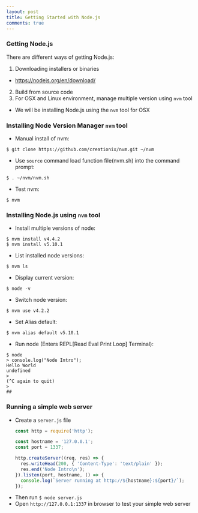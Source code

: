 ```yaml
---
layout: post
title: Getting Started with Node.js
comments: true
---
```


### Getting Node.js
There are different ways of getting Node.js:
1. Downloading installers or binaries
  - https://nodejs.org/en/download/
2. Build from source code
3. For OSX and Linux environment, manage multiple version using `nvm` tool
  - We will be installing Node.js using the `nvm` tool for OSX

### Installing Node Version Manager `nvm` tool
- Manual install of nvm:
```shell
$ git clone https://github.com/creationix/nvm.git ~/nvm
```

- Use `source` command load function file(nvm.sh) into the command prompt:
```shell
$ . ~/nvm/nvm.sh
```

- Test nvm:
```shell
$ nvm
```

### Installing Node.js using `nvm` tool
- Install multiple versions of node:
```shell
$ nvm install v4.4.2
$ nvm install v5.10.1
```

- List installed node versions:
```shell
$ nvm ls
```

- Display current version:
```shell
$ node -v
```

- Switch node version:
```shell
$ nvm use v4.2.2
```

- Set Alias default:
```shell
$ nvm alias default v5.10.1
```

- Run node (Enters REPL[Read Eval Print Loop] Terminal):
```shell
$ node
> console.log("Node Intro");
Hello World
undefined
>
(^C again to quit)
>
##
```

### Running a simple web server
- Create a `server.js` file
  ```js
  const http = require('http');

  const hostname = '127.0.0.1';
  const port = 1337;

  http.createServer((req, res) => {
    res.writeHead(200, { 'Content-Type': 'text/plain' });
    res.end('Node Intro\n');
  }).listen(port, hostname, () => {
    console.log(`Server running at http://${hostname}:${port}/`);
  });
  ```
- Then run `$ node server.js`
- Open `http://127.0.0.1:1337` in browser to test your simple web server
